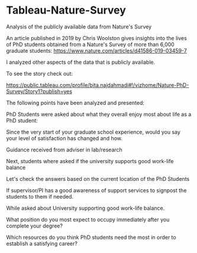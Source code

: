 # Tableau-Nature-Survey
Analysis of the publicly available data from Nature's Survey

An article published in 2019 by Chris Woolston gives insights into the lives of PhD students obtained from a Nature's Survey of more than 6,000 graduate students:
https://www.nature.com/articles/d41586-019-03459-7 

I analyzed other aspects of the data that is publicly available.

To see the story check out: 

https://public.tableau.com/profile/bita.najdahmadi#!/vizhome/Nature-PhD-Survey/Story1?publish=yes

The following points have been analyzed and presented:

PhD Students were asked about what they overall enjoy most about life as a PhD student:

Since the very start of your graduate school experience, would you say your level of satisfaction has changed and how.

Guidance received from adviser in lab/research

Next, students where asked if the university supports good work-life balance

Let's check the answers based on the current location of the PhD Students

If supervisor/PI has a good awareness of support services to signpost the students to them if needed.

While asked about University supporting good work-life balance.

What position do you most expect to occupy immediately after you complete your degree?

Which  resources do you think PhD students need the most in order to establish a satisfying career?


